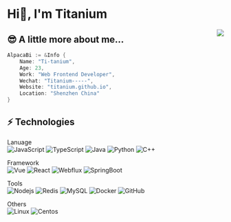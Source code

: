 <h1>Hi👋, I'm Titanium</h1>

<img align="right" src="https://github-stat.alpaca.run/api?username=Ti-tanium&show_icons=true&include_all_commits=true&line_height=35"/>
    
## 😎 A little more about me...  

```go
AlpacaBi := &Info {
    Name: "Ti-tanium",
    Age: 23,
    Work: "Web Frontend Developer",
    Wechat: "Titanium-----",
    Website: "titanium.github.io",
    Location: "Shenzhen China"
}
```

## ⚡ Technologies

Lanuage  
![JavaScript](https://img.shields.io/badge/-JavaScript-black?style=flat-square&logo=javascript)
![TypeScript](https://img.shields.io/badge/-TypeScript-black?style=flat-square&logo=typescript)
![Java](https://img.shields.io/badge/-Java-black?style=flat-square&logo=Java)
![Python](https://img.shields.io/badge/-Python-black?style=flat-square&logo=Python)
![C++](https://img.shields.io/badge/-C++-black?style=flat-square&logo=C++)

Framework  
![Vue](https://img.shields.io/badge/-Vue-000000?style=flat-square&logo=Vue.js)
![React](https://img.shields.io/badge/-React-black?style=flat-square&logo=react)
![Webflux](https://img.shields.io/badge/-Webflux-black?style=flat-square&logo=Webflux)
![SpringBoot](https://img.shields.io/badge/-SpringBoot-black?style=flat-square&logo=SpringBoot)

Tools  
![Nodejs](https://img.shields.io/badge/-Nodejs-black?style=flat-square&logo=Node.js)
![Redis](https://img.shields.io/badge/-Redis-black?style=flat-square&logo=Redis)
![MySQL](https://img.shields.io/badge/-MySQL-black?style=flat-square&logo=mysql)
![Docker](https://img.shields.io/badge/-Docker-black?style=flat-square&logo=Docker)
![GitHub](https://img.shields.io/badge/-GitHub-181717?style=flat-square&logo=github)


Others  
![Linux](https://img.shields.io/badge/-Linux-black?style=flat-square&logo=Linux)
![Centos](https://img.shields.io/badge/-Centos-262577?style=flat-square&logo=Centos)



